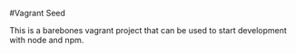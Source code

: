 #Vagrant Seed

This is a barebones vagrant project that can be used to start development with node and npm.